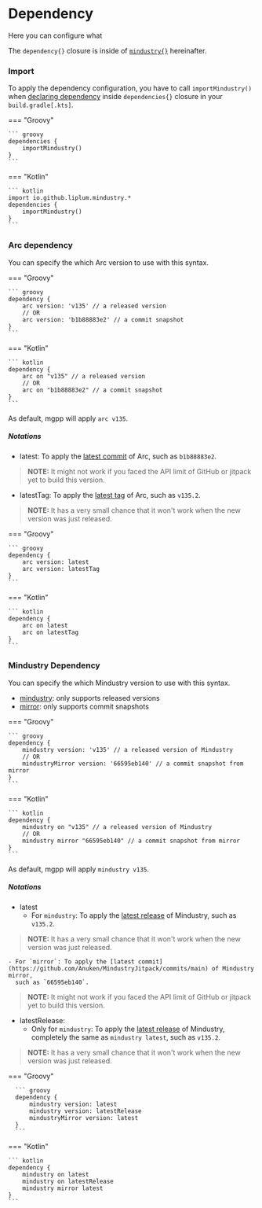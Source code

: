 # Dependency

Here you can configure what

The `dependency{}` closure is inside of [`mindustry{}`](overview.md) hereinafter.

### Import

To apply the dependency configuration,
you have to call `importMindustry()` when [declaring dependency](https://docs.gradle.org/current/userguide/declaring_dependencies.html)
inside `dependencies{}` closure in your `build.gradle[.kts]`.

=== "Groovy"

    ``` groovy
    dependencies {
        importMindustry()
    }
    ```

=== "Kotlin"

    ``` kotlin
    import io.github.liplum.mindustry.*
    dependencies {
        importMindustry()
    }
    ```


### Arc dependency

You can specify the which Arc version to use with this syntax.

=== "Groovy"

    ``` groovy
    dependency {
        arc version: 'v135' // a released version
        // OR
        arc version: 'b1b88883e2' // a commit snapshot
    }
    ```

=== "Kotlin"

    ``` kotlin
    dependency {
        arc on "v135" // a released version
        // OR
        arc on "b1b88883e2" // a commit snapshot
    }
    ```

As default, mgpp will apply `arc v135`.

##### Notations

- latest: To apply the [latest commit](https://github.com/Anuken/Arc/commits/master) of Arc,
  such as `b1b88883e2`.
> **NOTE:** It might not work if you faced the API limit of GitHub or jitpack yet to build this version.
- latestTag: To apply the [latest tag](https://github.com/Anuken/Arc/tags) of Arc, such as `v135.2`.
> **NOTE:** It has a very small chance that it won't work when the new version was just released.

=== "Groovy"

    ``` groovy
    dependency {
        arc version: latest
        arc version: latestTag
    }
    ```

=== "Kotlin"

    ``` kotlin
    dependency {
        arc on latest
        arc on latestTag
    }
    ```

### Mindustry Dependency

You can specify the which Mindustry version to use with this syntax.

- [mindustry](https://jitpack.io/#anuken/mindustry): only supports released versions
- [mirror](https://jitpack.io/#anuken/mindustryJitpack): only supports commit snapshots

=== "Groovy"

    ``` groovy
    dependency {
        mindustry version: 'v135' // a released version of Mindustry
        // OR
        mindustryMirror version: '66595eb140' // a commit snapshot from mirror
    }
    ```

=== "Kotlin"

    ``` kotlin
    dependency {
        mindustry on "v135" // a released version of Mindustry
        // OR
        mindustry mirror "66595eb140" // a commit snapshot from mirror
    }
    ```

As default, mgpp will apply `mindustry v135`.

##### Notations

- latest
    - For `mindustry`: To apply the [latest release](https://github.com/Anuken/Mindustry/releases) of Mindustry,
      such as `v135.2`.
> **NOTE:** It has a very small chance that it won't work when the new version was just released.

    - For `mirror`: To apply the [latest commit](https://github.com/Anuken/MindustryJitpack/commits/main) of Mindustry mirror,
      such as `66595eb140`.
> **NOTE:** It might not work if you faced the API limit of GitHub or jitpack yet to build this version.

- latestRelease:
    - Only for `mindustry`: To apply the [latest release](https://github.com/Anuken/Mindustry/releases) of Mindustry,
      completely the same as `mindustry latest`, such as `v135.2`.
> **NOTE:** It has a very small chance that it won't work when the new version was just released.

=== "Groovy"

      ``` groovy
      dependency {
          mindustry version: latest
          mindustry version: latestRelease
          mindustryMirror version: latest
      }
      ```

=== "Kotlin"

    ``` kotlin
    dependency {
        mindustry on latest
        mindustry on latestRelease
        mindustry mirror latest
    }
    ```
